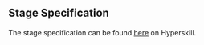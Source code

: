 ## Stage Specification

The stage specification can be found [here](https://hyperskill.org/projects/147/stages/791/implement) on Hyperskill.